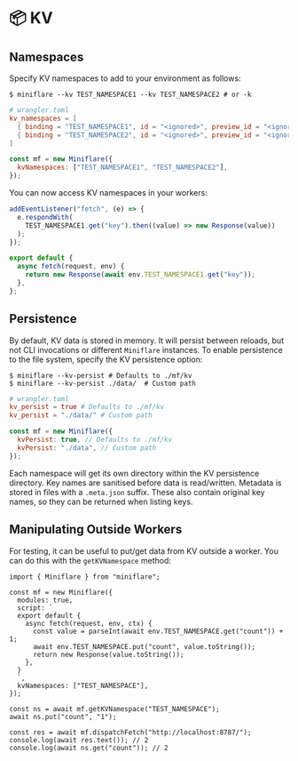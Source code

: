 # 📦 KV

## Namespaces

Specify KV namespaces to add to your environment as follows:

```shell
$ miniflare --kv TEST_NAMESPACE1 --kv TEST_NAMESPACE2 # or -k
```

```toml
# wrangler.toml
kv_namespaces = [
  { binding = "TEST_NAMESPACE1", id = "<ignored>", preview_id = "<ignored>" },
  { binding = "TEST_NAMESPACE2", id = "<ignored>", preview_id = "<ignored>" }
]
```

```js
const mf = new Miniflare({
  kvNamespaces: ["TEST_NAMESPACE1", "TEST_NAMESPACE2"],
});
```

You can now access KV namespaces in your workers:

```js
addEventListener("fetch", (e) => {
  e.respondWith(
    TEST_NAMESPACE1.get("key").then((value) => new Response(value))
  );
});
```

```js
export default {
  async fetch(request, env) {
    return new Response(await env.TEST_NAMESPACE1.get("key"));
  },
};
```

## Persistence

By default, KV data is stored in memory. It will persist between reloads, but
not CLI invocations or different `Miniflare` instances. To enable persistence to
the file system, specify the KV persistence option:

```shell
$ miniflare --kv-persist # Defaults to ./mf/kv
$ miniflare --kv-persist ./data/  # Custom path
```

```toml
# wrangler.toml
kv_persist = true # Defaults to ./mf/kv
kv_persist = "./data/" # Custom path
```

```js
const mf = new Miniflare({
  kvPersist: true, // Defaults to ./mf/kv
  kvPersist: "./data", // Custom path
});
```

Each namespace will get its own directory within the KV persistence directory.
Key names are sanitised before data is read/written. Metadata is stored in files
with a `.meta.json` suffix. These also contain original key names, so they can
be returned when listing keys.

## Manipulating Outside Workers

For testing, it can be useful to put/get data from KV outside a worker. You can
do this with the `getKVNamespace` method:

```js{17-18,22}
import { Miniflare } from "miniflare";

const mf = new Miniflare({
  modules: true,
  script: `
  export default {
    async fetch(request, env, ctx) {
      const value = parseInt(await env.TEST_NAMESPACE.get("count")) + 1;
      await env.TEST_NAMESPACE.put("count", value.toString());
      return new Response(value.toString());
    },
  }
  `,
  kvNamespaces: ["TEST_NAMESPACE"],
});

const ns = await mf.getKVNamespace("TEST_NAMESPACE");
await ns.put("count", "1");

const res = await mf.dispatchFetch("http://localhost:8787/");
console.log(await res.text()); // 2
console.log(await ns.get("count")); // 2
```
